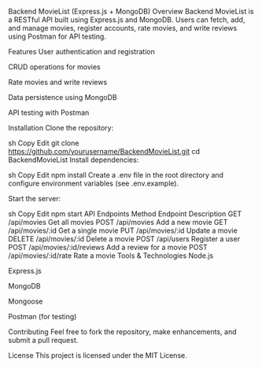 Backend MovieList (Express.js + MongoDB)
Overview
Backend MovieList is a RESTful API built using Express.js and MongoDB. Users can fetch, add, and manage movies, register accounts, rate movies, and write reviews using Postman for API testing.

Features
User authentication and registration

CRUD operations for movies

Rate movies and write reviews

Data persistence using MongoDB

API testing with Postman

Installation
Clone the repository:

sh
Copy
Edit
git clone https://github.com/yourusername/BackendMovieList.git
cd BackendMovieList
Install dependencies:

sh
Copy
Edit
npm install
Create a .env file in the root directory and configure environment variables (see .env.example).

Start the server:

sh
Copy
Edit
npm start
API Endpoints
Method	Endpoint	Description
GET	/api/movies	Get all movies
POST	/api/movies	Add a new movie
GET	/api/movies/:id	Get a single movie
PUT	/api/movies/:id	Update a movie
DELETE	/api/movies/:id	Delete a movie
POST	/api/users	Register a user
POST	/api/movies/:id/reviews	Add a review for a movie
POST	/api/movies/:id/rate	Rate a movie
Tools & Technologies
Node.js

Express.js

MongoDB

Mongoose

Postman (for testing)

Contributing
Feel free to fork the repository, make enhancements, and submit a pull request.

License
This project is licensed under the MIT License.
